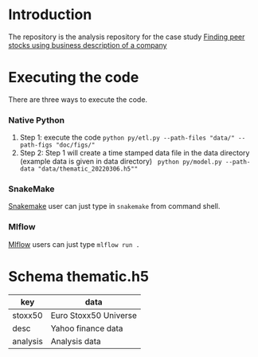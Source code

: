 # Introduction
The repository is the analysis repository for the case study [Finding peer stocks using business description of a company](https://rpubs.com/r2rahul/874302)

# Executing the code
 There are three ways to execute the code. 
 ### Native Python
 1. Step 1: execute the code ``` python py/etl.py --path-files "data/" --path-figs "doc/figs/" ```
 2. Step 2: Step 1 will create a time stamped data file in the data directory (example data is given in data directory) ``` python py/model.py --path-data "data/thematic_20220306.h5""```
   
### SnakeMake
[Snakemake](https://snakemake.readthedocs.io/en/stable/index.html) user can just type in ```snakemake``` from command shell.

### Mlflow

[Mlflow](https://www.mlflow.org/) users can just type ```mlflow run .```

# Schema thematic.h5

|  key |  data |
|---|---|
| stoxx50  | Euro Stoxx50 Universe  |
|  desc | Yahoo finance data  |
| analysis  | Analysis data  |